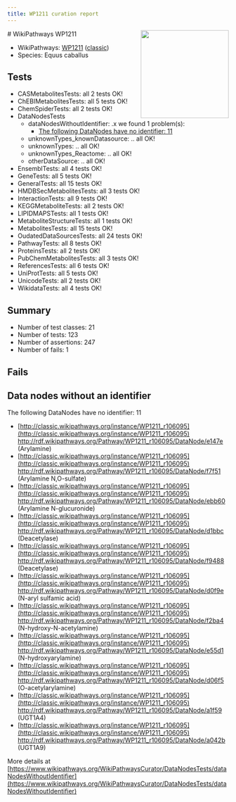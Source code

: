 ```yaml
---
title: WP1211 curation report
---
```


<img style="float: right; width: 200px" src="https://upload.wikimedia.org/wikipedia/commons/thumb/8/83/Wplogo_with_text_500.png/640px-Wplogo_with_text_500.png" />
# WikiPathways WP1211

* WikiPathways: [WP1211](https://wikipathways.org/pathways/WP1211) ([classic](https://classic.wikipathways.org/instance/WP1211))
* Species: Equus caballus
## Tests
* CASMetabolitesTests: all 2 tests OK!
* ChEBIMetabolitesTests: all 5 tests OK!
* ChemSpiderTests: all 2 tests OK!
* DataNodesTests
    * dataNodesWithoutIdentifier: .x we found 1 problem(s):
        * [The following DataNodes have no identifier: 11](#8792c491)
    * unknownTypes_knownDatasource: .. all OK!
    * unknownTypes: .. all OK!
    * unknownTypes_Reactome: .. all OK!
    * otherDataSource: .. all OK!
* EnsemblTests: all 4 tests OK!
* GeneTests: all 5 tests OK!
* GeneralTests: all 15 tests OK!
* HMDBSecMetabolitesTests: all 3 tests OK!
* InteractionTests: all 9 tests OK!
* KEGGMetaboliteTests: all 2 tests OK!
* LIPIDMAPSTests: all 1 tests OK!
* MetaboliteStructureTests: all 1 tests OK!
* MetabolitesTests: all 15 tests OK!
* OudatedDataSourcesTests: all 24 tests OK!
* PathwayTests: all 8 tests OK!
* ProteinsTests: all 2 tests OK!
* PubChemMetabolitesTests: all 3 tests OK!
* ReferencesTests: all 6 tests OK!
* UniProtTests: all 5 tests OK!
* UnicodeTests: all 2 tests OK!
* WikidataTests: all 4 tests OK!


## Summary

* Number of test classes: 21
* Number of tests: 123
* Number of assertions: 247
* Number of fails: 1

## Fails

<a name="8792c491" />

## Data nodes without an identifier

The following DataNodes have no identifier: 11

* [http://classic.wikipathways.org/instance/WP1211_r106095](http://classic.wikipathways.org/instance/WP1211_r106095) http://rdf.wikipathways.org/Pathway/WP1211_r106095/DataNode/e147e (Arylamine)
* [http://classic.wikipathways.org/instance/WP1211_r106095](http://classic.wikipathways.org/instance/WP1211_r106095) http://rdf.wikipathways.org/Pathway/WP1211_r106095/DataNode/f7f51 (Arylamine N,O-sulfate)
* [http://classic.wikipathways.org/instance/WP1211_r106095](http://classic.wikipathways.org/instance/WP1211_r106095) http://rdf.wikipathways.org/Pathway/WP1211_r106095/DataNode/ebb60 (Arylamine N-glucuronide)
* [http://classic.wikipathways.org/instance/WP1211_r106095](http://classic.wikipathways.org/instance/WP1211_r106095) http://rdf.wikipathways.org/Pathway/WP1211_r106095/DataNode/d1bbc (Deacetylase)
* [http://classic.wikipathways.org/instance/WP1211_r106095](http://classic.wikipathways.org/instance/WP1211_r106095) http://rdf.wikipathways.org/Pathway/WP1211_r106095/DataNode/f9488 (Deacetylase)
* [http://classic.wikipathways.org/instance/WP1211_r106095](http://classic.wikipathways.org/instance/WP1211_r106095) http://rdf.wikipathways.org/Pathway/WP1211_r106095/DataNode/d0f9e (N-aryl sulfamic acid)
* [http://classic.wikipathways.org/instance/WP1211_r106095](http://classic.wikipathways.org/instance/WP1211_r106095) http://rdf.wikipathways.org/Pathway/WP1211_r106095/DataNode/f2ba4 (N-hydroxy-N-acetylamine)
* [http://classic.wikipathways.org/instance/WP1211_r106095](http://classic.wikipathways.org/instance/WP1211_r106095) http://rdf.wikipathways.org/Pathway/WP1211_r106095/DataNode/e55d1 (N-hydroxyarylamine)
* [http://classic.wikipathways.org/instance/WP1211_r106095](http://classic.wikipathways.org/instance/WP1211_r106095) http://rdf.wikipathways.org/Pathway/WP1211_r106095/DataNode/d06f5 (O-acetylarylamine)
* [http://classic.wikipathways.org/instance/WP1211_r106095](http://classic.wikipathways.org/instance/WP1211_r106095) http://rdf.wikipathways.org/Pathway/WP1211_r106095/DataNode/a1f59 (UGT1A4)
* [http://classic.wikipathways.org/instance/WP1211_r106095](http://classic.wikipathways.org/instance/WP1211_r106095) http://rdf.wikipathways.org/Pathway/WP1211_r106095/DataNode/a042b (UGT1A9)


More details at [https://www.wikipathways.org/WikiPathwaysCurator/DataNodesTests/dataNodesWithoutIdentifier](https://www.wikipathways.org/WikiPathwaysCurator/DataNodesTests/dataNodesWithoutIdentifier)

